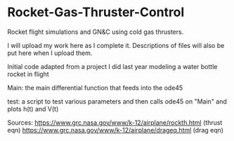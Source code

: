 # Rocket-Gas-Thruster-Control
Rocket flight simulations and GN&amp;C using cold gas thrusters.

I will upload my work here as I complete it. Descriptions of files will also be put here when I upload them.

Initial code adapted from a project I did last year modeling a water bottle rocket in flight


Main: the main differential function that feeds into the ode45

test: a script to test various parameters and then calls ode45 on "Main" and plots h(t) and V(t)



Sources:
https://www.grc.nasa.gov/www/k-12/airplane/rockth.html (thrust eqn)
https://www.grc.nasa.gov/www/k-12/airplane/drageq.html (drag eqn)
